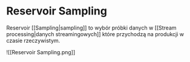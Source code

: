 # Reservoir Sampling
Reservoir [[Sampling|sampling]] to wybór próbki danych w [[Stream processing|danych streamingowych]] które przychodzą na produkcji w czasie rzeczywistym.


![[Reservoir Sampling.png]]